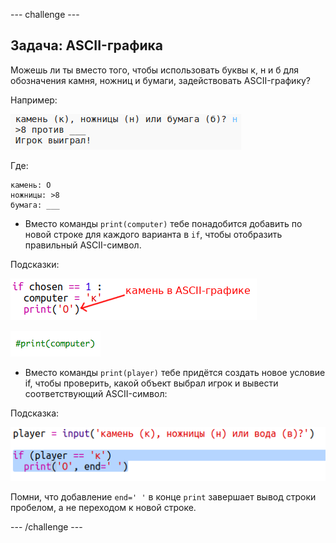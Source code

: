 \--- challenge \---

## Задача: ASCII-графика

Можешь ли ты вместо того, чтобы использовать буквы к, н и б для обозначения камня, ножниц и бумаги, задействовать ASCII-графику?

Например:

![снимок экрана](images/rps-ascii-challenge.png)

Где:

    камень: O
    ножницы: >8
    бумага: ___
    

+ Вместо команды `print(computer)` тебе понадобится добавить по новой строке для каждого варианта в `if`, чтобы отобразить правильный ASCII-символ. 

Подсказки:

![снимок экрана](images/rps-ascii-rock.png)

![снимок экрана](images/rps-comment-computer.png)

+ Вместо команды `print(player)` тебе придётся создать новое условие if, чтобы проверить, какой объект выбрал игрок и вывести соответствующий ASCII-символ:

Подсказка:

![снимок экрана](images/rps-player-ascii.png)

Помни, что добавление `end=' '` в конце `print` завершает вывод строки пробелом, а не переходом к новой строке.

\--- /challenge \---